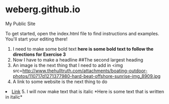 weberg.github.io
=====================

My Public Site

To get started, open the index.html file to find instructions and examples. You'll start your editing there!

1. I need to make some bold text
**here is some bold text to follow the directions for Exercise 3**
2. Now I have to make a headline
##The second largest heading 
3. An image is the next thing that I need to add in
<img src=http://www.thehulltruth.com/attachments/boating-outdoor-photos/110717d1271377980-hard-beat-offshore-sunrise-img_8909.jpg</li>
4. A link to some website is the next thing to do
<li><a href=http://www.coastal.edu/>Link</a>
5. I will now make text that is italic
*Here is some text that is written in italic*
